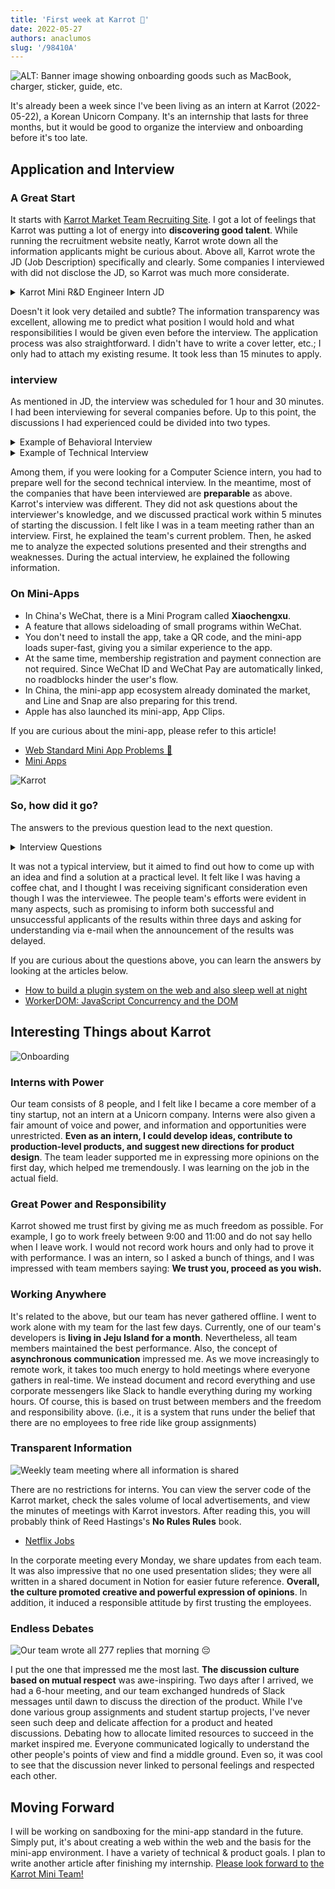 ```yaml
---
title: 'First week at Karrot 🥕'
date: 2022-05-27
authors: anaclumos
slug: '/98410A'
---
```


![ALT: Banner image showing onboarding goods such as MacBook, charger, sticker, guide, etc.](E03480.png)

It's already been a week since I've been living as an intern at Karrot (2022-05-22), a Korean Unicorn Company.
It's an internship that lasts for three months, but it would be good to organize the interview and onboarding before it's too late.

## Application and Interview

### A Great Start

It starts with [Karrot Market Team Recruiting Site](https://team.daangn.com/).
I got a lot of feelings that Karrot was putting a lot of energy into **discovering good talent**.
While running the recruitment website neatly, Karrot wrote down all the information applicants might be curious about.
Above all, Karrot wrote the JD (Job Description) specifically and clearly.
Some companies I interviewed with did not disclose the JD, so Karrot was much more considerate.

<details>
<summary>Karrot Mini R&D Engineer Intern JD</summary>

**Who we are looking for**.

Karrot Market is still actively using web technology to create mobile apps.
The web is a great tool, but it still has a lot of limitations when it comes to native platform support.
The OS's WebView environment is unsuitable for running multiple apps simultaneously.
Due to the difference between the web security model and the basic OS security model, it is challenging to replicate the **native experience**.
For example, if you request user location information through the web API, you will experience a different UI/UX from the user consent seen in native.
The Karrot Mini team is looking for a breakthrough from the modern web, not the OS WebView.
We are looking for someone who will break through what was initially thought to be challenging to achieve on the web and create an **OS-level experience** that can run entirely in the browser.

Specifically, they will

- Study the next-generation web-based execution environment to be used in the Karrot market
- Provide a sandbox environment to isolate multiple apps
- Must provide Karrot market integration function through web standard interface
- Implement a scheduler that can observe and control the running state of multiple apps

We are looking for someone.

- Familiar with HTML, CSS, and JavaScript-based web development
- Skilled in program development using JavaScript and TypeScript
- Those who are interested in reading the DOM standard and implementing it themselves
- Those who are interested in various web standard APIs
- Have a basic understanding of the security model of web browsers
- Those who want to operate an open-source project from the beginning

Even better if you

- Have experience contributing to or operating an open-source project in which many people participate.
- Have good knowledge of OS, scheduling, and concurrent programming
- Know how to handle various programming languages
- Have experience with system programming languages such as C/C++, Go, Rust, or Zig is preferred

**Please Note**...

- This position is held for three months, and in some cases, a 6-month extension is possible

**Procedure**...

1. Document submission
2. Job interview
3. Final acceptance

**Document Screening**

Karrot Market is accepting freestyle applications.
Please freely express various information that shows your strengths.
You can freely select the document format, such as word, pdf, or web link, excluding `hwp` files.
Please forward your portfolio, GitHub link, etc., as needed.

**Job Interview**

This is the stage where you have an in-depth talk about your job-related experiences and competencies based on your resume and assignments.
The job interview lasts from 1 hour to 1 hour 30 minutes with the Karrot Market team members who are highly related to the job.

</details>

Doesn't it look very detailed and subtle?
The information transparency was excellent, allowing me to predict what position I would hold and what responsibilities I would be given even before the interview.
The application process was also straightforward.
I didn't have to write a cover letter, etc.; I only had to attach my existing resume.
It took less than 15 minutes to apply.

### interview

As mentioned in JD, the interview was scheduled for 1 hour and 30 minutes.
I had been interviewing for several companies before.
Up to this point, the discussions I had experienced could be divided into two types.

<details>
<summary>Example of Behavioral Interview</summary>

- If _this_ happened within your team, how would you deal with it?
- What do you think is the most important thing as a PM or developer?
- Please describe this project written on your resume.
  What did you learn? What did you miss the most?

</details>

<details>
<summary>Example of Technical Interview</summary>

- ~ Please solve this problem.
- (In case of Web3 company interview) Please explain the concept of blockchain Proof of Stake. How is it different from Proof of Work? What problem are you trying to solve?
- Please explain the difference between HTTP POST/GET/PUT, etc.

</details>

Among them, if you were looking for a Computer Science intern, you had to prepare well for the second technical interview.
In the meantime, most of the companies that have been interviewed are **preparable** as above.
Karrot's interview was different.
They did not ask questions about the interviewer's knowledge, and we discussed practical work within 5 minutes of starting the discussion.
I felt like I was in a team meeting rather than an interview.
First, he explained the team's current problem.
Then, he asked me to analyze the expected solutions presented and their strengths and weaknesses.
During the actual interview, he explained the following information.

### On Mini-Apps

- In China's WeChat, there is a Mini Program called **Xiaochengxu**.
- A feature that allows sideloading of small programs within WeChat.
- You don't need to install the app, take a QR code, and the mini-app loads super-fast, giving you a similar experience to the app.
- At the same time, membership registration and payment connection are not required. Since WeChat ID and WeChat Pay are automatically linked, no roadblocks hinder the user's flow.
- In China, the mini-app app ecosystem already dominated the market, and Line and Snap are also preparing for this trend.
- Apple has also launched its mini-app, App Clips.

If you are curious about the mini-app, please refer to this article!

- [Web Standard Mini App Problems 📱](/w/A370F3)
- [Mini Apps](https://web.dev/mini-apps/)

![Karrot](D6931C.jpeg)

### So, how did it go?

The answers to the previous question lead to the next question.

<details>
<summary>Interview Questions</summary>

- In the case of WeChat, they create their native client, and the native client runs the mini-app. However, in this case, mini-apps do not comply with web standards and use their security model, making it difficult to introduce them globally. Karrot Market is also envisioning a similar mini-app environment. What is the appropriate strategy for this?
- → It would be sufficient to implement a general-purpose mini-app that complies with standard web specifications and perfectly follows the web security model. In other words, you want to run a WebView inside the web. The first method that comes to mind is an iframe. What's the problem with implementing this in an iframe?
- → Since the external and internal codes of an iframe run on the same thread, the client app also freezes if the mini-app freezes. What should I do to solve this?
- → With Web Worker, it is possible to separate the mini app and the client app into separate threads. However, the Web Worker cannot access the DOM API if you do this. For example, you cannot use the DOM API called `getClientBoundingRect`. What should I do to solve this?
- → Provide a virtual DOM API that Web Workers can access. To solve this problem, Google developed a model called WorkerDOM. And an open-source project called PartyTown, an implementation that separates third-party JS code into a separate Web Worker, was recently released. So how can we implement a mini-app system using this?
- → Let's assume that the mini-app system is implemented using the underlying technologies of Web Worker and WorkerDOM. Then, can we implement forced shutdown and multitasking on the web within the web? What should I do?

</details>

It was not a typical interview, but it aimed to find out how to come up with an idea and find a solution at a practical level.
It felt like I was having a coffee chat, and I thought I was receiving significant consideration even though I was the interviewee.
The people team's efforts were evident in many aspects, such as promising to inform both successful and unsuccessful applicants of the results within three days and asking for understanding via e-mail when the announcement of the results was delayed.

If you are curious about the questions above, you can learn the answers by looking at the articles below.

- [How to build a plugin system on the web and also sleep well at night](https://www.figma.com/blog/how-we-built-the-figma-plugin-system/)
- [WorkerDOM: JavaScript Concurrency and the DOM](https://speakerdeck.com/cramforce/workerdom-javascript-concurrency-and-the-dom)

## Interesting Things about Karrot

![Onboarding](752561.jpeg)

### Interns with Power

Our team consists of 8 people, and I felt like I became a core member of a tiny startup, not an intern at a Unicorn company.
Interns were also given a fair amount of voice and power, and information and opportunities were unrestricted.
**Even as an intern, I could develop ideas, contribute to production-level products, and suggest new directions for product design**.
The team leader supported me in expressing more opinions on the first day, which helped me tremendously.
I was learning on the job in the actual field.

### Great Power and Responsibility

Karrot showed me trust first by giving me as much freedom as possible.
For example, I go to work freely between 9:00 and 11:00 and do not say hello when I leave work.
I would not record work hours and only had to prove it with performance.
I was an intern, so I asked a bunch of things, and I was impressed with team members saying: **We trust you, proceed as you wish.**

### Working Anywhere

It's related to the above, but our team has never gathered offline.
I went to work alone with my team for the last few days.
Currently, one of our team's developers is **living in Jeju Island for a month**.
Nevertheless, all team members maintained the best performance.
Also, the concept of **asynchronous communication** impressed me.
As we move increasingly to remote work, it takes too much energy to hold meetings where everyone gathers in real-time.
We instead document and record everything and use corporate messengers like Slack to handle everything during my working hours.
Of course, this is based on trust between members and the freedom and responsibility above.
(i.e., it is a system that runs under the belief that there are no employees to free ride like group assignments)

### Transparent Information

![Weekly team meeting where all information is shared](4BAC2E.png)

There are no restrictions for interns.
You can view the server code of the Karrot market, check the sales volume of local advertisements, and view the minutes of meetings with Karrot investors.
After reading this, you will probably think of Reed Hastings's **No Rules Rules** book.

- [Netflix Jobs](https://jobs.netflix.com/)

In the corporate meeting every Monday, we share updates from each team.
It was also impressive that no one used presentation slides; they were all written in a shared document in Notion for easier future reference.
**Overall, the culture promoted creative and powerful expression of opinions**.
In addition, it induced a responsible attitude by first trusting the employees.

### Endless Debates

![Our team wrote all 277 replies that morning 😔](6CE5C9.png)

I put the one that impressed me the most last.
**The discussion culture based on mutual respect** was awe-inspiring.
Two days after I arrived, we had a 6-hour meeting, and our team exchanged hundreds of Slack messages until dawn to discuss the direction of the product.
While I've done various group assignments and student startup projects, I've never seen such deep and delicate affection for a product and heated discussions.
Debating how to allocate limited resources to succeed in the market inspired me.
Everyone communicated logically to understand the other people's points of view and find a middle ground.
Even so, it was cool to see that the discussion never linked to personal feelings and respected each other.

## Moving Forward

I will be working on sandboxing for the mini-app standard in the future.
Simply put, it's about creating a web within the web and the basis for the mini-app environment.
I have a variety of technical & product goals.
I plan to write another article after finishing my internship.
[Please look forward to](https://github.com/braneproject) [the Karrot Mini Team!](https://playground.karrotmini.dev/)
